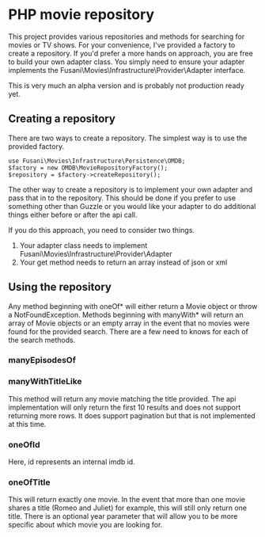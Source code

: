 # PHP movie repository

This project provides various repositories and methods for searching for movies or TV shows. For your convenience, I've provided a factory to create a repository. If you'd prefer a more hands on approach, you are free to build your own adapter class. You simply need to ensure your adapter implements the Fusani\Movies\Infrastructure\Provider\Adapter interface.

This is very much an alpha version and is probably not production ready yet.

## Creating a repository

There are two ways to create a repository. The simplest way is to use the provided factory.

    use Fusani\Movies\Infrastructure\Persistence\OMDB;
    $factory = new OMDB\MovieRepositoryFactory();
    $repository = $factory->createRepository();

The other way to create a repository is to implement your own adapter and pass that in to the repository. This should be done if you prefer to use something other than Guzzle or you would like your adapter to do additional things either before or after the api call.

If you do this approach, you need to consider two things.

1. Your adapter class needs to implement Fusani\Movies\Infrastructure\Provider\Adapter
2. Your get method needs to return an array instead of json or xml

## Using the repository

Any method beginning with oneOf* will either return a Movie object or throw a NotFoundException. Methods beginning with manyWith* will return an array of Movie objects or an empty array in the event that no movies were found for the provided search. There are a few need to knows for each of the search methods.

### manyEpisodesOf ###

### manyWithTitleLike ###

This method will return any movie matching the title provided. The api implementation will only return the first 10 results and does not support returning more rows. It does support pagination but that is not implemented at this time.

### oneOfId ###

Here, id represents an internal imdb id.

### oneOfTitle ###

This will return exactly one movie. In the event that more than one movie shares a title (Romeo and Juliet) for example, this will still only return one title. There is an optional year parameter that will allow you to be more specific about which movie you are looking for.
